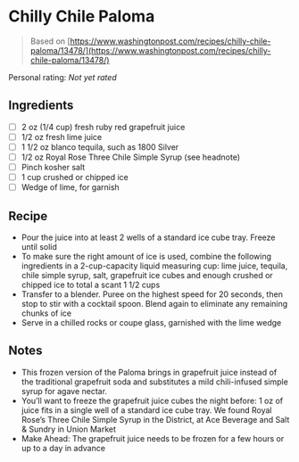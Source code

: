 # Chilly Chile Paloma

> Based on [https://www.washingtonpost.com/recipes/chilly-chile-paloma/13478/](https://www.washingtonpost.com/recipes/chilly-chile-paloma/13478/)

<!-- {cts} rating=0; (User can specify rating on scale of 1-5) -->

Personal rating: *Not yet rated*

<!-- {cte} -->

<!-- {cts} name_image=None; (User can specify image name) -->

<!-- TODO: Capture image -->

<!-- {cte} -->

## Ingredients

* [ ] 2 oz (1/4 cup) fresh ruby red grapefruit juice
* [ ] 1/2 oz fresh lime juice
* [ ] 1 1/2 oz blanco tequila, such as 1800 Silver
* [ ] 1/2 oz Royal Rose Three Chile Simple Syrup (see headnote)
* [ ] Pinch kosher salt
* [ ] 1 cup crushed or chipped ice
* [ ] Wedge of lime, for garnish

## Recipe

* Pour the juice into at least 2 wells of a standard ice cube tray. Freeze until solid
* To make sure the right amount of ice is used, combine the following ingredients in a 2-cup-capacity liquid measuring cup: lime juice, tequila, chile simple syrup, salt, grapefruit ice cubes and enough crushed or chipped ice to total a scant 1 1/2 cups
* Transfer to a blender. Puree on the highest speed for 20 seconds, then stop to stir with a cocktail spoon. Blend again to eliminate any remaining chunks of ice
* Serve in a chilled rocks or coupe glass, garnished with the lime wedge

## Notes

* This frozen version of the Paloma brings in grapefruit juice instead of the traditional grapefruit soda and substitutes a mild chili-infused simple syrup for agave nectar.
* You’ll want to freeze the grapefruit juice cubes the night before: 1 oz of juice fits in a single well of a standard ice cube tray. We found Royal Rose’s Three Chile Simple Syrup in the District, at Ace Beverage and Salt & Sundry in Union Market
* Make Ahead: The grapefruit juice needs to be frozen for a few hours or up to a day in advance
